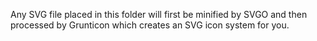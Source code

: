 Any SVG file placed in this folder will first be minified by SVGO and then processed by Grunticon which creates an SVG icon system for you.